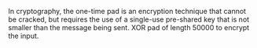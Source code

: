 In cryptography, the one-time pad is an encryption technique that cannot be cracked,
but requires the use of a single-use pre-shared key that is not smaller than the message being sent.
XOR pad of length 50000 to encrypt the input.
